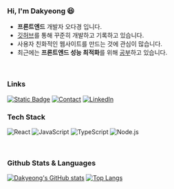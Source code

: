 

### Hi, I'm Dakyeong 😆

- <b>프론트엔드</b> 개발자 오다경 입니다.
- <a href="https://github.com/OhDaky">깃허브</a>를 통해 꾸준히 개발하고 기록하고 있습니다.
- 사용자 친화적인 웹사이트를 만드는 것에 관심이 많습니다.
- 최근에는 <b>프론트엔드 성능 최적화</b>를 위해 <a href="">공부</a>하고 있습니다.

<br />

### Links

[![Static Badge](https://img.shields.io/badge/Notion%20-9e9e9e?logo=Notion)](https://www.notion.so/ohlottie/Oh-Lottie-9121afc286cd4b2ea4c13d47a2d13dde?pvs=4)
[![Contact](https://img.shields.io/badge/Email-9e9e9e?logo=gmail&logoColor=white)](mailto:ttakko88@gmail.com)
[![LinkedIn](https://img.shields.io/badge/LinkedIn-9e9e9e?&logo=linkedin&logoColor=white)](https://www.linkedin.com/in/ohlottie/)

### Tech Stack

![React](https://img.shields.io/badge/-React-9e9e9e?style=flat&logo=react&logoColor=white&text=white) ![JavaScript](https://img.shields.io/badge/-JavaScript-9e9e9e?style=flat&logo=javascript&logoColor=white) ![TypeScript](https://img.shields.io/badge/-TypeScript-9e9e9e?style=flat&logo=typescript&logoColor=white) ![Node.js](https://img.shields.io/badge/-Node.js-9e9e9e?style=flat&logo=node.js&logoColor=white)

<br>

### Github Stats & Languages

[![Dakyeong's GitHub stats](https://github-readme-stats-five-beta-38.vercel.app/api?username=OhDaky&custom_title=Dakyeong's&nbsp;github&count_private=true&title_color=ffffff&text_color=ffffff&bg_color=90,a1c4fd,c2e9fb&show_icons=true&theme=discord_old_blurple)](https://github.com/anuraghazra/github-readme-stats)
[![Top Langs](https://github-readme-stats-five-beta-38.vercel.app/api/top-langs/?username=OhDaky&custom_title=Languages&layout=compact&title_color=ffffff&bg_color=90,a1c4fd,c2e9fb&text_color=ffffff)](https://github.com/yourusername/github-readme-stats)


